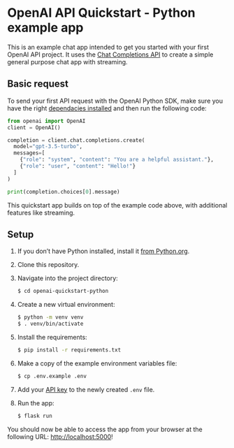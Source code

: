 # OpenAI API Quickstart - Python example app

This is an example chat app intended to get you started with your first OpenAI API project. It uses the [Chat Completions API](https://platform.openai.com/docs/api-reference/chat) to create a simple general purpose chat app with streaming.

## Basic request

To send your first API request with the OpenAI Python SDK, make sure you have the right [dependacies installed](https://platform.openai.com/docs/quickstart?context=python) and then run the following code:

```python
from openai import OpenAI
client = OpenAI()

completion = client.chat.completions.create(
  model="gpt-3.5-turbo",
  messages=[
    {"role": "system", "content": "You are a helpful assistant."},
    {"role": "user", "content": "Hello!"}
  ]
)

print(completion.choices[0].message)
```

This quickstart app builds on top of the example code above, with additional features like streaming.

## Setup

1. If you don’t have Python installed, install it [from Python.org](https://www.python.org/downloads/).

2. Clone this repository.

3. Navigate into the project directory:

   ```bash
   $ cd openai-quickstart-python
   ```

4. Create a new virtual environment:

   ```bash
   $ python -m venv venv
   $ . venv/bin/activate
   ```

5. Install the requirements:

   ```bash
   $ pip install -r requirements.txt
   ```

6. Make a copy of the example environment variables file:

   ```bash
   $ cp .env.example .env
   ```

7. Add your [API key](https://platform.openai.com/api-keys) to the newly created `.env` file.

8. Run the app:

   ```bash
   $ flask run
   ```

You should now be able to access the app from your browser at the following URL: [http://localhost:5000](http://localhost:5000)!
